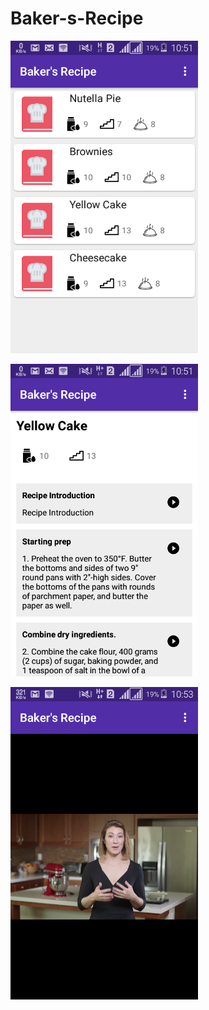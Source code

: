 # Baker-s-Recipe
<p><img src="https://github.com/wilburt/Baker-s-Recipe/blob/master/screenshot1.png" width="300px" height="auto"/></p>
<p><img src="https://github.com/wilburt/Baker-s-Recipe/blob/master/screenshot2.png" width="300px" height="auto"/></p>
<p><img src="https://github.com/wilburt/Baker-s-Recipe/blob/master/screenshot3.png" width="300px" height="auto"/></p>
